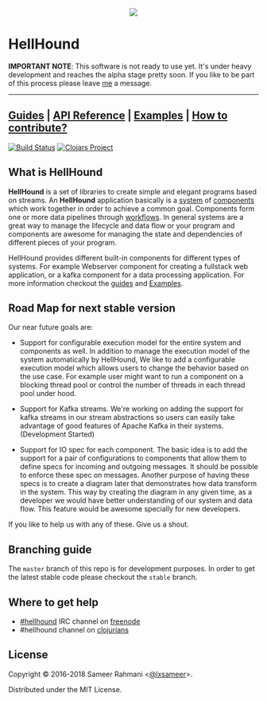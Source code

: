 <div align="center"><img src="https://github.com/Codamic/hellhound/raw/master/assets/hellhound-white.png" /></div>

# HellHound

**IMPORTANT NOTE**: This software is not ready to use yet. It's under heavy development
and reaches the alpha stage pretty soon. If you like to be part of this process please
leave [me](//github.com/lxsameer) a message.

---
[Guides](http://docs.hellhound.io/guides/) | [API Reference](http://docs.hellhound.io/api/) | [Examples](https://github.com/Codamic/hellhound_examples) | [How to contribute?](http://docs.hellhound.io/guides/#_contributing_to_hellhound)
----
[![Build Status](https://travis-ci.org/Codamic/hellhound.svg?branch=master)](https://travis-ci.org/Codamic/hellhound) [![Clojars Project](https://img.shields.io/clojars/v/codamic/hellhound.svg)](https://clojars.org/codamic/hellhound)

## What is HellHound
**HellHound** is a set of libraries to create simple and elegant programs based on streams. An **HellHound** application
basically is a [system](http://docs.hellhound.io/guides/#systems) of [components](http://docs.hellhound.io/guides/#components)
which work together in order to achieve a common goal. Components form one or more data pipelines through
[workflows](http://docs.hellhound.io/guides/#workflow). In general systems are a great way to manage the lifecycle and data flow
or your program and components are awesome for managing the state and dependencies of different pieces of your program.

HellHound provides different built-in components for different types of systems. For example Webserver component for creating
a fullstack web application, or a kafka component for a data processing application. For more information checkout the
[guides](http://docs.hellhound.io/guides/) and [Examples](https://github.com/Codamic/hellhound_examples).


## Road Map for next stable version
Our near future goals are:
* Support for configurable execution model for the entire system and components as well.
  In addition to manage the execution model of the system automatically by HellHound, We like to add a configurable
  execution model which allows users to change the behavior based on the use case. For example user might want
  to run a component on a blocking thread pool or control the number of threads in each thread pool under hood.

* Support for Kafka streams. We're working on adding the support for kafka streams in our stream abstractions so
  users can easily take advantage of good features of Apache Kafka in their systems. (Development Started)

* Support for IO spec for each component. The basic idea is to add the support for a pair of configurations to
  components that allow them to define specs for incoming and outgoing messages. It should be possible to enforce
  these spec on messages. Another purpose of having these specs is to create a diagram later that demonstrates how
  data transform in the system. This way by creating the diagram in any given time, as a developer we would have
  better understanding of our system and data flow. This feature would be awesome specially for new developers.

If you like to help us with any of these. Give us a shout.

## Branching guide
The `master` branch of this repo is for development purposes. In order to get the latest stable code please checkout the
`stable` branch.

## Where to get help
* [#hellhound](http://webchat.freenode.net/?channels=hellhound&uio=d4) IRC channel on [freenode](https://freenode.net/
)
* #hellhound channel on [clojurians](http://clojurians.net/)


## License

Copyright © 2016-2018 Sameer Rahmani <[@lxsameer](//twitter.com/lxsameer)>.

Distributed under the MIT License.
